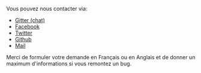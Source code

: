 Vous pouvez nous contacter via:
  * [Gitter (chat)](https://gitter.im/CaptainFact)
  * [Facebook](https://www.facebook.com/CaptainFact.io)
  * [Twitter](https://twitter.com/CaptainFact_io)
  * [Github](https://github.com/CaptainFact)
  * [Mail](mailto:contact@captainfact.io)

Merci de formuler votre demande en Français ou en Anglais
et de donner un maximum d'informations si vous remontez un bug.
